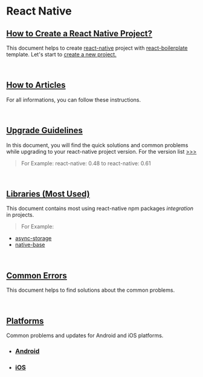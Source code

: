 # React Native

## [How to Create a React Native Project?](how-to-create-a-react-native-project.md)
This document helps to create [react-native](https://facebook.github.io/react-native/) project with [react-boilerplate](https://github.com/react-boilerplate/react-boilerplate) template. Let's start to [create a new project.](how-to-create-a-react-native-project.md)

<br/>

## [How to Articles](HowToArticles/README.md)
For all informations, you can follow these instructions.

<br/>

## [Upgrade Guidelines](UpgradeGuidelines/README.md)
In this document, you will find the quick solutions and common problems while upgrading to your react-native project version. For the version list [>>>](https://github.com/facebook/react-native/releases)
> For Example: react-native: 0.48 to react-native: 0.61

<br/>

## [Libraries (Most Used)](Libraries/Readme.md)
This document contains most using react-native npm packages _integration_ in projects.
> For Example: 
-   [async-storage](https://github.com/react-native-community/async-storage)
-   [native-base](https://nativebase.io/)

<br/>

## [Common Errors](UpgradeGuidelines/CommonErrors/README.md)
This document helps to find solutions about the common problems.

<br/>

## [Platforms](Platforms/README.md)
Common problems and updates for Android and iOS platforms.
- ### [Android](Platforms/Android/README.md)
- ### [iOS](Platforms/iOS/README.md)
